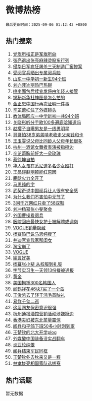 # 微博热榜

`最后更新时间：2025-09-06 01:12:43 +0800`

## 热门搜索

1. [党旗所指正是军旗所向](https://m.weibo.cn/search?containerid=100103type%3D1%26t%3D10%26q%3D%23%E5%85%9A%E6%97%97%E6%89%80%E6%8C%87%E6%AD%A3%E6%98%AF%E5%86%9B%E6%97%97%E6%89%80%E5%90%91%23&stream_entry_id=51&isnewpage=1&extparam=seat%3D1%26pos%3D0%26c_type%3D51%26filter_type%3Drealtimehot%26cate%3D10103%26q%3D%2523%25E5%2585%259A%25E6%2597%2597%25E6%2589%2580%25E6%258C%2587%25E6%25AD%25A3%25E6%2598%25AF%25E5%2586%259B%25E6%2597%2597%25E6%2589%2580%25E5%2590%2591%2523%26stream_entry_id%3D51%26dgr%3D0%26display_time%3D1757092362%26pre_seqid%3D175709236275502857654137)
1. [张亮退出张亮麻辣烫股东行列](https://m.weibo.cn/search?containerid=100103type%3D1%26t%3D10%26q%3D%23%E5%BC%A0%E4%BA%AE%E9%80%80%E5%87%BA%E5%BC%A0%E4%BA%AE%E9%BA%BB%E8%BE%A3%E7%83%AB%E8%82%A1%E4%B8%9C%E8%A1%8C%E5%88%97%23&stream_entry_id=31&isnewpage=1&extparam=seat%3D1%26pos%3D0%26band_rank%3D1%26filter_type%3Drealtimehot%26realpos%3D1%26lcate%3D5001%26stream_entry_id%3D31%26c_type%3D31%26cate%3D5001%26q%3D%2523%25E5%25BC%25A0%25E4%25BA%25AE%25E9%2580%2580%25E5%2587%25BA%25E5%25BC%25A0%25E4%25BA%25AE%25E9%25BA%25BB%25E8%25BE%25A3%25E7%2583%25AB%25E8%2582%25A1%25E4%25B8%259C%25E8%25A1%258C%25E5%2588%2597%2523%26flag%3D2%26dgr%3D0%26display_time%3D1757092362%26pre_seqid%3D175709236275502857654137)
1. [侵华日军疯狂屠杀三天制造厂窖惨案](https://m.weibo.cn/search?containerid=100103type%3D1%26t%3D10%26q%3D%23%E4%BE%B5%E5%8D%8E%E6%97%A5%E5%86%9B%E7%96%AF%E7%8B%82%E5%B1%A0%E6%9D%80%E4%B8%89%E5%A4%A9%E5%88%B6%E9%80%A0%E5%8E%82%E7%AA%96%E6%83%A8%E6%A1%88%23&stream_entry_id=31&isnewpage=1&extparam=seat%3D1%26pos%3D1%26band_rank%3D2%26filter_type%3Drealtimehot%26realpos%3D2%26lcate%3D5001%26stream_entry_id%3D31%26c_type%3D31%26cate%3D5001%26q%3D%2523%25E4%25BE%25B5%25E5%258D%258E%25E6%2597%25A5%25E5%2586%259B%25E7%2596%25AF%25E7%258B%2582%25E5%25B1%25A0%25E6%259D%2580%25E4%25B8%2589%25E5%25A4%25A9%25E5%2588%25B6%25E9%2580%25A0%25E5%258E%2582%25E7%25AA%2596%25E6%2583%25A8%25E6%25A1%2588%2523%26flag%3D1%26dgr%3D0%26display_time%3D1757092362%26pre_seqid%3D175709236275502857654137)
1. [受阅官兵晒出专属阅兵脸](https://m.weibo.cn/search?containerid=100103type%3D1%26t%3D10%26q%3D%23%E5%8F%97%E9%98%85%E5%AE%98%E5%85%B5%E6%99%92%E5%87%BA%E4%B8%93%E5%B1%9E%E9%98%85%E5%85%B5%E8%84%B8%23&stream_entry_id=31&isnewpage=1&extparam=seat%3D1%26pos%3D2%26band_rank%3D3%26filter_type%3Drealtimehot%26realpos%3D3%26lcate%3D5001%26stream_entry_id%3D31%26c_type%3D31%26cate%3D5001%26q%3D%2523%25E5%258F%2597%25E9%2598%2585%25E5%25AE%2598%25E5%2585%25B5%25E6%2599%2592%25E5%2587%25BA%25E4%25B8%2593%25E5%25B1%259E%25E9%2598%2585%25E5%2585%25B5%25E8%2584%25B8%2523%26flag%3D0%26dgr%3D0%26display_time%3D1757092362%26pre_seqid%3D175709236275502857654137)
1. [山东一中学初一新生94个班](https://m.weibo.cn/search?containerid=100103type%3D1%26t%3D10%26q%3D%23%E5%B1%B1%E4%B8%9C%E4%B8%80%E4%B8%AD%E5%AD%A6%E5%88%9D%E4%B8%80%E6%96%B0%E7%94%9F94%E4%B8%AA%E7%8F%AD%23&stream_entry_id=31&isnewpage=1&extparam=seat%3D1%26pos%3D3%26band_rank%3D4%26filter_type%3Drealtimehot%26realpos%3D4%26lcate%3D5001%26stream_entry_id%3D31%26c_type%3D31%26cate%3D5001%26q%3D%2523%25E5%25B1%25B1%25E4%25B8%259C%25E4%25B8%2580%25E4%25B8%25AD%25E5%25AD%25A6%25E5%2588%259D%25E4%25B8%2580%25E6%2596%25B0%25E7%2594%259F94%25E4%25B8%25AA%25E7%258F%25AD%2523%26flag%3D0%26dgr%3D0%26display_time%3D1757092362%26pre_seqid%3D175709236275502857654137)
1. [刘亦菲迪丽热巴热聊](https://m.weibo.cn/search?containerid=100103type%3D1%26t%3D10%26q%3D%23%E5%88%98%E4%BA%A6%E8%8F%B2%E8%BF%AA%E4%B8%BD%E7%83%AD%E5%B7%B4%E7%83%AD%E8%81%8A%23&stream_entry_id=31&isnewpage=1&extparam=seat%3D1%26pos%3D4%26band_rank%3D5%26filter_type%3Drealtimehot%26realpos%3D5%26lcate%3D5001%26stream_entry_id%3D31%26c_type%3D31%26cate%3D5001%26q%3D%2523%25E5%2588%2598%25E4%25BA%25A6%25E8%258F%25B2%25E8%25BF%25AA%25E4%25B8%25BD%25E7%2583%25AD%25E5%25B7%25B4%25E7%2583%25AD%25E8%2581%258A%2523%26flag%3D0%26dgr%3D0%26display_time%3D1757092362%26pre_seqid%3D175709236275502857654137)
1. [桃李面包后续宣发将由年轻人接管](https://m.weibo.cn/search?containerid=100103type%3D1%26t%3D10%26q%3D%23%E6%A1%83%E6%9D%8E%E9%9D%A2%E5%8C%85%E5%90%8E%E7%BB%AD%E5%AE%A3%E5%8F%91%E5%B0%86%E7%94%B1%E5%B9%B4%E8%BD%BB%E4%BA%BA%E6%8E%A5%E7%AE%A1%23&stream_entry_id=31&isnewpage=1&extparam=seat%3D1%26pos%3D5%26band_rank%3D6%26filter_type%3Drealtimehot%26realpos%3D6%26lcate%3D5001%26stream_entry_id%3D31%26c_type%3D31%26cate%3D5001%26q%3D%2523%25E6%25A1%2583%25E6%259D%258E%25E9%259D%25A2%25E5%258C%2585%25E5%2590%258E%25E7%25BB%25AD%25E5%25AE%25A3%25E5%258F%2591%25E5%25B0%2586%25E7%2594%25B1%25E5%25B9%25B4%25E8%25BD%25BB%25E4%25BA%25BA%25E6%258E%25A5%25E7%25AE%25A1%2523%26flag%3D0%26dgr%3D0%26display_time%3D1757092362%26pre_seqid%3D175709236275502857654137)
1. [揭秘新华社神图是怎么拍的](https://m.weibo.cn/search?containerid=100103type%3D1%26t%3D10%26q%3D%23%E6%8F%AD%E7%A7%98%E6%96%B0%E5%8D%8E%E7%A4%BE%E7%A5%9E%E5%9B%BE%E6%98%AF%E6%80%8E%E4%B9%88%E6%8B%8D%E7%9A%84%23&stream_entry_id=31&isnewpage=1&extparam=seat%3D1%26pos%3D6%26band_rank%3D7%26filter_type%3Drealtimehot%26realpos%3D7%26lcate%3D5001%26stream_entry_id%3D31%26c_type%3D31%26cate%3D5001%26q%3D%2523%25E6%258F%25AD%25E7%25A7%2598%25E6%2596%25B0%25E5%258D%258E%25E7%25A4%25BE%25E7%25A5%259E%25E5%259B%25BE%25E6%2598%25AF%25E6%2580%258E%25E4%25B9%2588%25E6%258B%258D%25E7%259A%2584%2523%26flag%3D1%26dgr%3D0%26display_time%3D1757092362%26pre_seqid%3D175709236275502857654137)
1. [金正恩中国行再次证明一件事](https://m.weibo.cn/search?containerid=100103type%3D1%26t%3D10%26q%3D%23%E9%87%91%E6%AD%A3%E6%81%A9%E4%B8%AD%E5%9B%BD%E8%A1%8C%E5%86%8D%E6%AC%A1%E8%AF%81%E6%98%8E%E4%B8%80%E4%BB%B6%E4%BA%8B%23&stream_entry_id=31&isnewpage=1&extparam=seat%3D1%26pos%3D7%26band_rank%3D8%26filter_type%3Drealtimehot%26realpos%3D8%26lcate%3D5001%26stream_entry_id%3D31%26c_type%3D31%26cate%3D5001%26q%3D%2523%25E9%2587%2591%25E6%25AD%25A3%25E6%2581%25A9%25E4%25B8%25AD%25E5%259B%25BD%25E8%25A1%258C%25E5%2586%258D%25E6%25AC%25A1%25E8%25AF%2581%25E6%2598%258E%25E4%25B8%2580%25E4%25BB%25B6%25E4%25BA%258B%2523%26flag%3D0%26dgr%3D0%26display_time%3D1757092362%26pre_seqid%3D175709236275502857654137)
1. [辛芷蕾扛住了外媒镜头](https://m.weibo.cn/search?containerid=100103type%3D1%26t%3D10%26q%3D%E8%BE%9B%E8%8A%B7%E8%95%BE%E6%89%9B%E4%BD%8F%E4%BA%86%E5%A4%96%E5%AA%92%E9%95%9C%E5%A4%B4&stream_entry_id=31&isnewpage=1&extparam=seat%3D1%26pos%3D8%26band_rank%3D9%26filter_type%3Drealtimehot%26realpos%3D9%26lcate%3D5001%26stream_entry_id%3D31%26c_type%3D31%26cate%3D5001%26q%3D%25E8%25BE%259B%25E8%258A%25B7%25E8%2595%25BE%25E6%2589%259B%25E4%25BD%258F%25E4%25BA%2586%25E5%25A4%2596%25E5%25AA%2592%25E9%2595%259C%25E5%25A4%25B4%26flag%3D0%26dgr%3D0%26display_time%3D1757092362%26pre_seqid%3D175709236275502857654137)
1. [教体局回应一中学新初一共94个班](https://m.weibo.cn/search?containerid=100103type%3D1%26t%3D10%26q%3D%23%E6%95%99%E4%BD%93%E5%B1%80%E5%9B%9E%E5%BA%94%E4%B8%80%E4%B8%AD%E5%AD%A6%E6%96%B0%E5%88%9D%E4%B8%80%E5%85%B194%E4%B8%AA%E7%8F%AD%23&stream_entry_id=31&isnewpage=1&extparam=seat%3D1%26pos%3D9%26band_rank%3D10%26filter_type%3Drealtimehot%26realpos%3D10%26lcate%3D5001%26stream_entry_id%3D31%26c_type%3D31%26cate%3D5001%26q%3D%2523%25E6%2595%2599%25E4%25BD%2593%25E5%25B1%2580%25E5%259B%259E%25E5%25BA%2594%25E4%25B8%2580%25E4%25B8%25AD%25E5%25AD%25A6%25E6%2596%25B0%25E5%2588%259D%25E4%25B8%2580%25E5%2585%25B194%25E4%25B8%25AA%25E7%258F%25AD%2523%26flag%3D1%26dgr%3D0%26display_time%3D1757092362%26pre_seqid%3D175709236275502857654137)
1. [关晓彤听分手歌100多遍鹿晗知道吗](https://m.weibo.cn/search?containerid=100103type%3D1%26t%3D10%26q%3D%E5%85%B3%E6%99%93%E5%BD%A4%E5%90%AC%E5%88%86%E6%89%8B%E6%AD%8C100%E5%A4%9A%E9%81%8D%E9%B9%BF%E6%99%97%E7%9F%A5%E9%81%93%E5%90%97&stream_entry_id=31&isnewpage=1&extparam=seat%3D1%26pos%3D10%26band_rank%3D11%26filter_type%3Drealtimehot%26realpos%3D11%26lcate%3D5001%26stream_entry_id%3D31%26c_type%3D31%26cate%3D5001%26q%3D%25E5%2585%25B3%25E6%2599%2593%25E5%25BD%25A4%25E5%2590%25AC%25E5%2588%2586%25E6%2589%258B%25E6%25AD%258C100%25E5%25A4%259A%25E9%2581%258D%25E9%25B9%25BF%25E6%2599%2597%25E7%259F%25A5%25E9%2581%2593%25E5%2590%2597%26flag%3D2%26dgr%3D0%26display_time%3D1757092362%26pre_seqid%3D175709236275502857654137)
1. [赵樱子自曝男友是一线男明星](https://m.weibo.cn/search?containerid=100103type%3D1%26t%3D10%26q%3D%23%E8%B5%B5%E6%A8%B1%E5%AD%90%E8%87%AA%E6%9B%9D%E7%94%B7%E5%8F%8B%E6%98%AF%E4%B8%80%E7%BA%BF%E7%94%B7%E6%98%8E%E6%98%9F%23&stream_entry_id=31&isnewpage=1&extparam=seat%3D1%26pos%3D11%26band_rank%3D12%26filter_type%3Drealtimehot%26realpos%3D12%26lcate%3D5001%26stream_entry_id%3D31%26c_type%3D31%26cate%3D5001%26q%3D%2523%25E8%25B5%25B5%25E6%25A8%25B1%25E5%25AD%2590%25E8%2587%25AA%25E6%259B%259D%25E7%2594%25B7%25E5%258F%258B%25E6%2598%25AF%25E4%25B8%2580%25E7%25BA%25BF%25E7%2594%25B7%25E6%2598%258E%25E6%2598%259F%2523%26flag%3D2%26dgr%3D0%26display_time%3D1757092362%26pre_seqid%3D175709236275502857654137)
1. [哥哥怕38岁弟弟啃老收走父亲钱和卡](https://m.weibo.cn/search?containerid=100103type%3D1%26t%3D10%26q%3D%23%E5%93%A5%E5%93%A5%E6%80%9538%E5%B2%81%E5%BC%9F%E5%BC%9F%E5%95%83%E8%80%81%E6%94%B6%E8%B5%B0%E7%88%B6%E4%BA%B2%E9%92%B1%E5%92%8C%E5%8D%A1%23&stream_entry_id=31&isnewpage=1&extparam=seat%3D1%26pos%3D12%26band_rank%3D13%26filter_type%3Drealtimehot%26realpos%3D13%26lcate%3D5001%26stream_entry_id%3D31%26c_type%3D31%26cate%3D5001%26q%3D%2523%25E5%2593%25A5%25E5%2593%25A5%25E6%2580%259538%25E5%25B2%2581%25E5%25BC%259F%25E5%25BC%259F%25E5%2595%2583%25E8%2580%2581%25E6%2594%25B6%25E8%25B5%25B0%25E7%2588%25B6%25E4%25BA%25B2%25E9%2592%25B1%25E5%2592%258C%25E5%258D%25A1%2523%26flag%3D0%26dgr%3D0%26display_time%3D1757092362%26pre_seqid%3D175709236275502857654137)
1. [王玉雯说父母比同龄人父母年长很多](https://m.weibo.cn/search?containerid=100103type%3D1%26t%3D10%26q%3D%23%E7%8E%8B%E7%8E%89%E9%9B%AF%E8%AF%B4%E7%88%B6%E6%AF%8D%E6%AF%94%E5%90%8C%E9%BE%84%E4%BA%BA%E7%88%B6%E6%AF%8D%E5%B9%B4%E9%95%BF%E5%BE%88%E5%A4%9A%23&stream_entry_id=31&isnewpage=1&extparam=seat%3D1%26pos%3D13%26band_rank%3D14%26filter_type%3Drealtimehot%26realpos%3D14%26lcate%3D5001%26stream_entry_id%3D31%26c_type%3D31%26cate%3D5001%26q%3D%2523%25E7%258E%258B%25E7%258E%2589%25E9%259B%25AF%25E8%25AF%25B4%25E7%2588%25B6%25E6%25AF%258D%25E6%25AF%2594%25E5%2590%258C%25E9%25BE%2584%25E4%25BA%25BA%25E7%2588%25B6%25E6%25AF%258D%25E5%25B9%25B4%25E9%2595%25BF%25E5%25BE%2588%25E5%25A4%259A%2523%26flag%3D1%26dgr%3D0%26display_time%3D1757092362%26pre_seqid%3D175709236275502857654137)
1. [杭州一酒馆女舞者表演被指擦边](https://m.weibo.cn/search?containerid=100103type%3D1%26t%3D10%26q%3D%23%E6%9D%AD%E5%B7%9E%E4%B8%80%E9%85%92%E9%A6%86%E5%A5%B3%E8%88%9E%E8%80%85%E8%A1%A8%E6%BC%94%E8%A2%AB%E6%8C%87%E6%93%A6%E8%BE%B9%23&stream_entry_id=31&isnewpage=1&extparam=seat%3D1%26pos%3D14%26band_rank%3D15%26filter_type%3Drealtimehot%26realpos%3D15%26lcate%3D5001%26stream_entry_id%3D31%26c_type%3D31%26cate%3D5001%26q%3D%2523%25E6%259D%25AD%25E5%25B7%259E%25E4%25B8%2580%25E9%2585%2592%25E9%25A6%2586%25E5%25A5%25B3%25E8%2588%259E%25E8%2580%2585%25E8%25A1%25A8%25E6%25BC%2594%25E8%25A2%25AB%25E6%258C%2587%25E6%2593%25A6%25E8%25BE%25B9%2523%26flag%3D0%26dgr%3D0%26display_time%3D1757092362%26pre_seqid%3D175709236275502857654137)
1. [辛芷蕾胸前好大一朵玫瑰](https://m.weibo.cn/search?containerid=100103type%3D1%26t%3D10%26q%3D%23%E8%BE%9B%E8%8A%B7%E8%95%BE%E8%83%B8%E5%89%8D%E5%A5%BD%E5%A4%A7%E4%B8%80%E6%9C%B5%E7%8E%AB%E7%91%B0%23&stream_entry_id=31&isnewpage=1&extparam=seat%3D1%26pos%3D15%26band_rank%3D16%26filter_type%3Drealtimehot%26realpos%3D16%26lcate%3D5001%26stream_entry_id%3D31%26c_type%3D31%26cate%3D5001%26q%3D%2523%25E8%25BE%259B%25E8%258A%25B7%25E8%2595%25BE%25E8%2583%25B8%25E5%2589%258D%25E5%25A5%25BD%25E5%25A4%25A7%25E4%25B8%2580%25E6%259C%25B5%25E7%258E%25AB%25E7%2591%25B0%2523%26flag%3D2%26dgr%3D0%26display_time%3D1757092362%26pre_seqid%3D175709236275502857654137)
1. [蔡徐坤自拍](https://m.weibo.cn/search?containerid=100103type%3D1%26t%3D10%26q%3D%E8%94%A1%E5%BE%90%E5%9D%A4%E8%87%AA%E6%8B%8D&stream_entry_id=31&isnewpage=1&extparam=seat%3D1%26pos%3D16%26band_rank%3D17%26filter_type%3Drealtimehot%26realpos%3D17%26lcate%3D5001%26stream_entry_id%3D31%26c_type%3D31%26cate%3D5001%26q%3D%25E8%2594%25A1%25E5%25BE%2590%25E5%259D%25A4%25E8%2587%25AA%25E6%258B%258D%26flag%3D1%26dgr%3D0%26display_time%3D1757092362%26pre_seqid%3D175709236275502857654137)
1. [华人女孩在悉尼遭多名少女殴打](https://m.weibo.cn/search?containerid=100103type%3D1%26t%3D10%26q%3D%23%E5%8D%8E%E4%BA%BA%E5%A5%B3%E5%AD%A9%E5%9C%A8%E6%82%89%E5%B0%BC%E9%81%AD%E5%A4%9A%E5%90%8D%E5%B0%91%E5%A5%B3%E6%AE%B4%E6%89%93%23&stream_entry_id=31&isnewpage=1&extparam=seat%3D1%26pos%3D17%26band_rank%3D18%26filter_type%3Drealtimehot%26realpos%3D18%26lcate%3D5001%26stream_entry_id%3D31%26c_type%3D31%26cate%3D5001%26q%3D%2523%25E5%258D%258E%25E4%25BA%25BA%25E5%25A5%25B3%25E5%25AD%25A9%25E5%259C%25A8%25E6%2582%2589%25E5%25B0%25BC%25E9%2581%25AD%25E5%25A4%259A%25E5%2590%258D%25E5%25B0%2591%25E5%25A5%25B3%25E6%25AE%25B4%25E6%2589%2593%2523%26flag%3D0%26dgr%3D0%26display_time%3D1757092362%26pre_seqid%3D175709236275502857654137)
1. [王晶谈赵丽颖能红原因](https://m.weibo.cn/search?containerid=100103type%3D1%26t%3D10%26q%3D%23%E7%8E%8B%E6%99%B6%E8%B0%88%E8%B5%B5%E4%B8%BD%E9%A2%96%E8%83%BD%E7%BA%A2%E5%8E%9F%E5%9B%A0%23&stream_entry_id=31&isnewpage=1&extparam=seat%3D1%26pos%3D18%26band_rank%3D19%26filter_type%3Drealtimehot%26realpos%3D19%26lcate%3D5001%26stream_entry_id%3D31%26c_type%3D31%26cate%3D5001%26q%3D%2523%25E7%258E%258B%25E6%2599%25B6%25E8%25B0%2588%25E8%25B5%25B5%25E4%25B8%25BD%25E9%25A2%2596%25E8%2583%25BD%25E7%25BA%25A2%25E5%258E%259F%25E5%259B%25A0%2523%26flag%3D0%26dgr%3D0%26display_time%3D1757092362%26pre_seqid%3D175709236275502857654137)
1. [鹿晗火力全开了](https://m.weibo.cn/search?containerid=100103type%3D1%26t%3D10%26q%3D%E9%B9%BF%E6%99%97%E7%81%AB%E5%8A%9B%E5%85%A8%E5%BC%80%E4%BA%86&stream_entry_id=31&isnewpage=1&extparam=seat%3D1%26pos%3D19%26band_rank%3D20%26filter_type%3Drealtimehot%26realpos%3D20%26lcate%3D5001%26stream_entry_id%3D31%26c_type%3D31%26cate%3D5001%26q%3D%25E9%25B9%25BF%25E6%2599%2597%25E7%2581%25AB%25E5%258A%259B%25E5%2585%25A8%25E5%25BC%2580%25E4%25BA%2586%26flag%3D0%26dgr%3D0%26display_time%3D1757092362%26pre_seqid%3D175709236275502857654137)
1. [马思纯的字](https://m.weibo.cn/search?containerid=100103type%3D1%26t%3D10%26q%3D%23%E9%A9%AC%E6%80%9D%E7%BA%AF%E7%9A%84%E5%AD%97%23&stream_entry_id=31&isnewpage=1&extparam=seat%3D1%26pos%3D20%26band_rank%3D21%26filter_type%3Drealtimehot%26realpos%3D21%26lcate%3D5001%26stream_entry_id%3D31%26c_type%3D31%26cate%3D5001%26q%3D%2523%25E9%25A9%25AC%25E6%2580%259D%25E7%25BA%25AF%25E7%259A%2584%25E5%25AD%2597%2523%26flag%3D2%26dgr%3D0%26display_time%3D1757092362%26pre_seqid%3D175709236275502857654137)
1. [武契奇说中国阅兵让人很有安全感](https://m.weibo.cn/search?containerid=100103type%3D1%26t%3D10%26q%3D%23%E6%AD%A6%E5%A5%91%E5%A5%87%E8%AF%B4%E4%B8%AD%E5%9B%BD%E9%98%85%E5%85%B5%E8%AE%A9%E4%BA%BA%E5%BE%88%E6%9C%89%E5%AE%89%E5%85%A8%E6%84%9F%23&stream_entry_id=31&isnewpage=1&extparam=seat%3D1%26pos%3D21%26band_rank%3D22%26filter_type%3Drealtimehot%26realpos%3D22%26lcate%3D5001%26stream_entry_id%3D31%26c_type%3D31%26cate%3D5001%26q%3D%2523%25E6%25AD%25A6%25E5%25A5%2591%25E5%25A5%2587%25E8%25AF%25B4%25E4%25B8%25AD%25E5%259B%25BD%25E9%2598%2585%25E5%2585%25B5%25E8%25AE%25A9%25E4%25BA%25BA%25E5%25BE%2588%25E6%259C%2589%25E5%25AE%2589%25E5%2585%25A8%25E6%2584%259F%2523%26flag%3D1%26dgr%3D0%26display_time%3D1757092362%26pre_seqid%3D175709236275502857654137)
1. [为什么我们不害怕中元节了](https://m.weibo.cn/search?containerid=100103type%3D1%26t%3D10%26q%3D%E4%B8%BA%E4%BB%80%E4%B9%88%E6%88%91%E4%BB%AC%E4%B8%8D%E5%AE%B3%E6%80%95%E4%B8%AD%E5%85%83%E8%8A%82%E4%BA%86&stream_entry_id=31&isnewpage=1&extparam=seat%3D1%26pos%3D22%26band_rank%3D23%26filter_type%3Drealtimehot%26realpos%3D23%26lcate%3D5001%26stream_entry_id%3D31%26c_type%3D31%26cate%3D5001%26q%3D%25E4%25B8%25BA%25E4%25BB%2580%25E4%25B9%2588%25E6%2588%2591%25E4%25BB%25AC%25E4%25B8%258D%25E5%25AE%25B3%25E6%2580%2595%25E4%25B8%25AD%25E5%2585%2583%25E8%258A%2582%25E4%25BA%2586%26flag%3D0%26dgr%3D0%26display_time%3D1757092362%26pre_seqid%3D175709236275502857654137)
1. [3问千万网红只卖了58双鞋](https://m.weibo.cn/search?containerid=100103type%3D1%26t%3D10%26q%3D%233%E9%97%AE%E5%8D%83%E4%B8%87%E7%BD%91%E7%BA%A2%E5%8F%AA%E5%8D%96%E4%BA%8658%E5%8F%8C%E9%9E%8B%23&stream_entry_id=31&isnewpage=1&extparam=seat%3D1%26pos%3D23%26band_rank%3D24%26filter_type%3Drealtimehot%26realpos%3D24%26lcate%3D5001%26stream_entry_id%3D31%26c_type%3D31%26cate%3D5001%26q%3D%25233%25E9%2597%25AE%25E5%258D%2583%25E4%25B8%2587%25E7%25BD%2591%25E7%25BA%25A2%25E5%258F%25AA%25E5%258D%2596%25E4%25BA%258658%25E5%258F%258C%25E9%259E%258B%2523%26flag%3D0%26dgr%3D0%26display_time%3D1757092362%26pre_seqid%3D175709236275502857654137)
1. [刘冲杨幂张小斐聚会](https://m.weibo.cn/search?containerid=100103type%3D1%26t%3D10%26q%3D%23%E5%88%98%E5%86%B2%E6%9D%A8%E5%B9%82%E5%BC%A0%E5%B0%8F%E6%96%90%E8%81%9A%E4%BC%9A%23&stream_entry_id=31&isnewpage=1&extparam=seat%3D1%26pos%3D24%26band_rank%3D25%26filter_type%3Drealtimehot%26realpos%3D25%26lcate%3D5001%26stream_entry_id%3D31%26c_type%3D31%26cate%3D5001%26q%3D%2523%25E5%2588%2598%25E5%2586%25B2%25E6%259D%25A8%25E5%25B9%2582%25E5%25BC%25A0%25E5%25B0%258F%25E6%2596%2590%25E8%2581%259A%25E4%25BC%259A%2523%26flag%3D0%26dgr%3D0%26display_time%3D1757092362%26pre_seqid%3D175709236275502857654137)
1. [外国曹操看阅兵](https://m.weibo.cn/search?containerid=100103type%3D1%26t%3D10%26q%3D%E5%A4%96%E5%9B%BD%E6%9B%B9%E6%93%8D%E7%9C%8B%E9%98%85%E5%85%B5&stream_entry_id=31&isnewpage=1&extparam=seat%3D1%26pos%3D25%26band_rank%3D26%26filter_type%3Drealtimehot%26realpos%3D26%26lcate%3D5001%26stream_entry_id%3D31%26c_type%3D31%26cate%3D5001%26q%3D%25E5%25A4%2596%25E5%259B%25BD%25E6%259B%25B9%25E6%2593%258D%25E7%259C%258B%25E9%2598%2585%25E5%2585%25B5%26flag%3D0%26dgr%3D0%26display_time%3D1757092362%26pre_seqid%3D175709236275502857654137)
1. [医院回应最快女护士被解聘或调岗](https://m.weibo.cn/search?containerid=100103type%3D1%26t%3D10%26q%3D%23%E5%8C%BB%E9%99%A2%E5%9B%9E%E5%BA%94%E6%9C%80%E5%BF%AB%E5%A5%B3%E6%8A%A4%E5%A3%AB%E8%A2%AB%E8%A7%A3%E8%81%98%E6%88%96%E8%B0%83%E5%B2%97%23&stream_entry_id=31&isnewpage=1&extparam=seat%3D1%26pos%3D26%26band_rank%3D27%26filter_type%3Drealtimehot%26realpos%3D27%26lcate%3D5001%26stream_entry_id%3D31%26c_type%3D31%26cate%3D5001%26q%3D%2523%25E5%258C%25BB%25E9%2599%25A2%25E5%259B%259E%25E5%25BA%2594%25E6%259C%2580%25E5%25BF%25AB%25E5%25A5%25B3%25E6%258A%25A4%25E5%25A3%25AB%25E8%25A2%25AB%25E8%25A7%25A3%25E8%2581%2598%25E6%2588%2596%25E8%25B0%2583%25E5%25B2%2597%2523%26flag%3D0%26dgr%3D0%26display_time%3D1757092362%26pre_seqid%3D175709236275502857654137)
1. [VOGUE销量隐藏](https://m.weibo.cn/search?containerid=100103type%3D1%26t%3D10%26q%3D%23VOGUE%E9%94%80%E9%87%8F%E9%9A%90%E8%97%8F%23&stream_entry_id=31&isnewpage=1&extparam=seat%3D1%26pos%3D27%26band_rank%3D28%26filter_type%3Drealtimehot%26realpos%3D28%26lcate%3D5001%26stream_entry_id%3D31%26c_type%3D31%26cate%3D5001%26q%3D%2523VOGUE%25E9%2594%2580%25E9%2587%258F%25E9%259A%2590%25E8%2597%258F%2523%26flag%3D0%26dgr%3D0%26display_time%3D1757092362%26pre_seqid%3D175709236275502857654137)
1. [杨幂热巴说马思纯瘦了](https://m.weibo.cn/search?containerid=100103type%3D1%26t%3D10%26q%3D%23%E6%9D%A8%E5%B9%82%E7%83%AD%E5%B7%B4%E8%AF%B4%E9%A9%AC%E6%80%9D%E7%BA%AF%E7%98%A6%E4%BA%86%23&stream_entry_id=31&isnewpage=1&extparam=seat%3D1%26pos%3D28%26band_rank%3D29%26filter_type%3Drealtimehot%26realpos%3D29%26lcate%3D5001%26stream_entry_id%3D31%26c_type%3D31%26cate%3D5001%26q%3D%2523%25E6%259D%25A8%25E5%25B9%2582%25E7%2583%25AD%25E5%25B7%25B4%25E8%25AF%25B4%25E9%25A9%25AC%25E6%2580%259D%25E7%25BA%25AF%25E7%2598%25A6%25E4%25BA%2586%2523%26flag%3D0%26dgr%3D0%26display_time%3D1757092362%26pre_seqid%3D175709236275502857654137)
1. [井迪官宣我家那闺女](https://m.weibo.cn/search?containerid=100103type%3D1%26t%3D10%26q%3D%23%E4%BA%95%E8%BF%AA%E5%AE%98%E5%AE%A3%E6%88%91%E5%AE%B6%E9%82%A3%E9%97%BA%E5%A5%B3%23&stream_entry_id=31&isnewpage=1&extparam=seat%3D1%26pos%3D29%26band_rank%3D30%26filter_type%3Drealtimehot%26realpos%3D30%26lcate%3D5001%26stream_entry_id%3D31%26c_type%3D31%26cate%3D5001%26q%3D%2523%25E4%25BA%2595%25E8%25BF%25AA%25E5%25AE%2598%25E5%25AE%25A3%25E6%2588%2591%25E5%25AE%25B6%25E9%2582%25A3%25E9%2597%25BA%25E5%25A5%25B3%2523%26flag%3D0%26dgr%3D0%26display_time%3D1757092362%26pre_seqid%3D175709236275502857654137)
1. [淘宝崩了](https://m.weibo.cn/search?containerid=100103type%3D1%26t%3D10%26q%3D%E6%B7%98%E5%AE%9D%E5%B4%A9%E4%BA%86&stream_entry_id=31&isnewpage=1&extparam=seat%3D1%26pos%3D30%26band_rank%3D31%26filter_type%3Drealtimehot%26realpos%3D31%26lcate%3D5001%26stream_entry_id%3D31%26c_type%3D31%26cate%3D5001%26q%3D%25E6%25B7%2598%25E5%25AE%259D%25E5%25B4%25A9%25E4%25BA%2586%26flag%3D0%26dgr%3D0%26display_time%3D1757092362%26pre_seqid%3D175709236275502857654137)
1. [VOGUE](https://m.weibo.cn/search?containerid=100103type%3D1%26t%3D10%26q%3DVOGUE&stream_entry_id=31&isnewpage=1&extparam=seat%3D1%26pos%3D31%26band_rank%3D32%26filter_type%3Drealtimehot%26realpos%3D32%26lcate%3D5001%26stream_entry_id%3D31%26c_type%3D31%26cate%3D5001%26q%3DVOGUE%26flag%3D0%26dgr%3D0%26display_time%3D1757092362%26pre_seqid%3D175709236275502857654137)
1. [喻言好美](https://m.weibo.cn/search?containerid=100103type%3D1%26t%3D10%26q%3D%E5%96%BB%E8%A8%80%E5%A5%BD%E7%BE%8E&stream_entry_id=31&isnewpage=1&extparam=seat%3D1%26pos%3D32%26band_rank%3D33%26filter_type%3Drealtimehot%26realpos%3D33%26lcate%3D5001%26stream_entry_id%3D31%26c_type%3D31%26cate%3D5001%26q%3D%25E5%2596%25BB%25E8%25A8%2580%25E5%25A5%25BD%25E7%25BE%258E%26flag%3D0%26dgr%3D0%26display_time%3D1757092362%26pre_seqid%3D175709236275502857654137)
1. [杨幂张小斐 从校服到礼服](https://m.weibo.cn/search?containerid=100103type%3D1%26t%3D10%26q%3D%E6%9D%A8%E5%B9%82%E5%BC%A0%E5%B0%8F%E6%96%90+%E4%BB%8E%E6%A0%A1%E6%9C%8D%E5%88%B0%E7%A4%BC%E6%9C%8D&stream_entry_id=31&isnewpage=1&extparam=seat%3D1%26pos%3D33%26band_rank%3D34%26filter_type%3Drealtimehot%26realpos%3D34%26lcate%3D5001%26stream_entry_id%3D31%26c_type%3D31%26cate%3D5001%26q%3D%25E6%259D%25A8%25E5%25B9%2582%25E5%25BC%25A0%25E5%25B0%258F%25E6%2596%2590%2520%25E4%25BB%258E%25E6%25A0%25A1%25E6%259C%258D%25E5%2588%25B0%25E7%25A4%25BC%25E6%259C%258D%26flag%3D0%26dgr%3D0%26display_time%3D1757092362%26pre_seqid%3D175709236275502857654137)
1. [字节实习生一天领13份餐被通报](https://m.weibo.cn/search?containerid=100103type%3D1%26t%3D10%26q%3D%23%E5%AD%97%E8%8A%82%E5%AE%9E%E4%B9%A0%E7%94%9F%E4%B8%80%E5%A4%A9%E9%A2%8613%E4%BB%BD%E9%A4%90%E8%A2%AB%E9%80%9A%E6%8A%A5%23&stream_entry_id=31&isnewpage=1&extparam=seat%3D1%26pos%3D34%26band_rank%3D35%26filter_type%3Drealtimehot%26realpos%3D35%26lcate%3D5001%26stream_entry_id%3D31%26c_type%3D31%26cate%3D5001%26q%3D%2523%25E5%25AD%2597%25E8%258A%2582%25E5%25AE%259E%25E4%25B9%25A0%25E7%2594%259F%25E4%25B8%2580%25E5%25A4%25A9%25E9%25A2%258613%25E4%25BB%25BD%25E9%25A4%2590%25E8%25A2%25AB%25E9%2580%259A%25E6%258A%25A5%2523%26flag%3D0%26dgr%3D0%26display_time%3D1757092362%26pre_seqid%3D175709236275502857654137)
1. [黄金](https://m.weibo.cn/search?containerid=100103type%3D1%26t%3D10%26q%3D%E9%BB%84%E9%87%91&stream_entry_id=31&isnewpage=1&extparam=seat%3D1%26pos%3D35%26band_rank%3D36%26filter_type%3Drealtimehot%26realpos%3D36%26lcate%3D5001%26stream_entry_id%3D31%26c_type%3D31%26cate%3D5001%26q%3D%25E9%25BB%2584%25E9%2587%2591%26flag%3D0%26dgr%3D0%26display_time%3D1757092362%26pre_seqid%3D175709236275502857654137)
1. [美国拘捕300名韩国人](https://m.weibo.cn/search?containerid=100103type%3D1%26t%3D10%26q%3D%23%E7%BE%8E%E5%9B%BD%E6%8B%98%E6%8D%95300%E5%90%8D%E9%9F%A9%E5%9B%BD%E4%BA%BA%23&stream_entry_id=31&isnewpage=1&extparam=seat%3D1%26pos%3D36%26band_rank%3D37%26filter_type%3Drealtimehot%26realpos%3D37%26lcate%3D5001%26stream_entry_id%3D31%26c_type%3D31%26cate%3D5001%26q%3D%2523%25E7%25BE%258E%25E5%259B%25BD%25E6%258B%2598%25E6%258D%2595300%25E5%2590%258D%25E9%259F%25A9%25E5%259B%25BD%25E4%25BA%25BA%2523%26flag%3D0%26dgr%3D0%26display_time%3D1757092362%26pre_seqid%3D175709236275502857654137)
1. [阎鹤祥花46块7买了一个岛](https://m.weibo.cn/search?containerid=100103type%3D1%26t%3D10%26q%3D%23%E9%98%8E%E9%B9%A4%E7%A5%A5%E8%8A%B146%E5%9D%977%E4%B9%B0%E4%BA%86%E4%B8%80%E4%B8%AA%E5%B2%9B%23&stream_entry_id=31&isnewpage=1&extparam=seat%3D1%26pos%3D37%26band_rank%3D38%26filter_type%3Drealtimehot%26realpos%3D38%26lcate%3D5001%26stream_entry_id%3D31%26c_type%3D31%26cate%3D5001%26q%3D%2523%25E9%2598%258E%25E9%25B9%25A4%25E7%25A5%25A5%25E8%258A%25B146%25E5%259D%25977%25E4%25B9%25B0%25E4%25BA%2586%25E4%25B8%2580%25E4%25B8%25AA%25E5%25B2%259B%2523%26flag%3D0%26dgr%3D0%26display_time%3D1757092362%26pre_seqid%3D175709236275502857654137)
1. [王俊凯去了轻于鸿毛首映礼](https://m.weibo.cn/search?containerid=100103type%3D1%26t%3D10%26q%3D%23%E7%8E%8B%E4%BF%8A%E5%87%AF%E5%8E%BB%E4%BA%86%E8%BD%BB%E4%BA%8E%E9%B8%BF%E6%AF%9B%E9%A6%96%E6%98%A0%E7%A4%BC%23&stream_entry_id=31&isnewpage=1&extparam=seat%3D1%26pos%3D38%26band_rank%3D39%26filter_type%3Drealtimehot%26realpos%3D39%26lcate%3D5001%26stream_entry_id%3D31%26c_type%3D31%26cate%3D5001%26q%3D%2523%25E7%258E%258B%25E4%25BF%258A%25E5%2587%25AF%25E5%258E%25BB%25E4%25BA%2586%25E8%25BD%25BB%25E4%25BA%258E%25E9%25B8%25BF%25E6%25AF%259B%25E9%25A6%2596%25E6%2598%25A0%25E7%25A4%25BC%2523%26flag%3D0%26dgr%3D0%26display_time%3D1757092362%26pre_seqid%3D175709236275502857654137)
1. [易烊千玺二巡](https://m.weibo.cn/search?containerid=100103type%3D1%26t%3D10%26q%3D%E6%98%93%E7%83%8A%E5%8D%83%E7%8E%BA%E4%BA%8C%E5%B7%A1&stream_entry_id=31&isnewpage=1&extparam=seat%3D1%26pos%3D39%26band_rank%3D40%26filter_type%3Drealtimehot%26realpos%3D40%26lcate%3D5001%26stream_entry_id%3D31%26c_type%3D31%26cate%3D5001%26q%3D%25E6%2598%2593%25E7%2583%258A%25E5%258D%2583%25E7%258E%25BA%25E4%25BA%258C%25E5%25B7%25A1%26flag%3D0%26dgr%3D0%26display_time%3D1757092362%26pre_seqid%3D175709236275502857654137)
1. [这届网友保密意识很强](https://m.weibo.cn/search?containerid=100103type%3D1%26t%3D10%26q%3D%E8%BF%99%E5%B1%8A%E7%BD%91%E5%8F%8B%E4%BF%9D%E5%AF%86%E6%84%8F%E8%AF%86%E5%BE%88%E5%BC%BA&stream_entry_id=31&isnewpage=1&extparam=seat%3D1%26pos%3D40%26band_rank%3D41%26filter_type%3Drealtimehot%26realpos%3D41%26lcate%3D5001%26stream_entry_id%3D31%26c_type%3D31%26cate%3D5001%26q%3D%25E8%25BF%2599%25E5%25B1%258A%25E7%25BD%2591%25E5%258F%258B%25E4%25BF%259D%25E5%25AF%2586%25E6%2584%258F%25E8%25AF%2586%25E5%25BE%2588%25E5%25BC%25BA%26flag%3D1%26dgr%3D0%26display_time%3D1757092362%26pre_seqid%3D175709236275502857654137)
1. [杭州通报酒馆营销活动涉嫌擦边](https://m.weibo.cn/search?containerid=100103type%3D1%26t%3D10%26q%3D%23%E6%9D%AD%E5%B7%9E%E9%80%9A%E6%8A%A5%E9%85%92%E9%A6%86%E8%90%A5%E9%94%80%E6%B4%BB%E5%8A%A8%E6%B6%89%E5%AB%8C%E6%93%A6%E8%BE%B9%23&stream_entry_id=31&isnewpage=1&extparam=seat%3D1%26pos%3D41%26band_rank%3D42%26filter_type%3Drealtimehot%26realpos%3D42%26lcate%3D5001%26stream_entry_id%3D31%26c_type%3D31%26cate%3D5001%26q%3D%2523%25E6%259D%25AD%25E5%25B7%259E%25E9%2580%259A%25E6%258A%25A5%25E9%2585%2592%25E9%25A6%2586%25E8%2590%25A5%25E9%2594%2580%25E6%25B4%25BB%25E5%258A%25A8%25E6%25B6%2589%25E5%25AB%258C%25E6%2593%25A6%25E8%25BE%25B9%2523%26flag%3D1%26dgr%3D0%26display_time%3D1757092362%26pre_seqid%3D175709236275502857654137)
1. [香港夫妇被东北菜量震惊](https://m.weibo.cn/search?containerid=100103type%3D1%26t%3D10%26q%3D%23%E9%A6%99%E6%B8%AF%E5%A4%AB%E5%A6%87%E8%A2%AB%E4%B8%9C%E5%8C%97%E8%8F%9C%E9%87%8F%E9%9C%87%E6%83%8A%23&stream_entry_id=31&isnewpage=1&extparam=seat%3D1%26pos%3D42%26band_rank%3D43%26filter_type%3Drealtimehot%26realpos%3D43%26lcate%3D5001%26stream_entry_id%3D31%26c_type%3D31%26cate%3D5001%26q%3D%2523%25E9%25A6%2599%25E6%25B8%25AF%25E5%25A4%25AB%25E5%25A6%2587%25E8%25A2%25AB%25E4%25B8%259C%25E5%258C%2597%25E8%258F%259C%25E9%2587%258F%25E9%259C%2587%25E6%2583%258A%2523%26flag%3D1%26dgr%3D0%26display_time%3D1757092362%26pre_seqid%3D175709236275502857654137)
1. [阅兵和平鸽下班50多小时刚到家](https://m.weibo.cn/search?containerid=100103type%3D1%26t%3D10%26q%3D%23%E9%98%85%E5%85%B5%E5%92%8C%E5%B9%B3%E9%B8%BD%E4%B8%8B%E7%8F%AD50%E5%A4%9A%E5%B0%8F%E6%97%B6%E5%88%9A%E5%88%B0%E5%AE%B6%23&stream_entry_id=31&isnewpage=1&extparam=seat%3D1%26pos%3D43%26band_rank%3D44%26filter_type%3Drealtimehot%26realpos%3D44%26lcate%3D5001%26stream_entry_id%3D31%26c_type%3D31%26cate%3D5001%26q%3D%2523%25E9%2598%2585%25E5%2585%25B5%25E5%2592%258C%25E5%25B9%25B3%25E9%25B8%25BD%25E4%25B8%258B%25E7%258F%25AD50%25E5%25A4%259A%25E5%25B0%258F%25E6%2597%25B6%25E5%2588%259A%25E5%2588%25B0%25E5%25AE%25B6%2523%26flag%3D0%26dgr%3D0%26display_time%3D1757092362%26pre_seqid%3D175709236275502857654137)
1. [王楚钦的北大开学plog](https://m.weibo.cn/search?containerid=100103type%3D1%26t%3D10%26q%3D%E7%8E%8B%E6%A5%9A%E9%92%A6%E7%9A%84%E5%8C%97%E5%A4%A7%E5%BC%80%E5%AD%A6plog&stream_entry_id=31&isnewpage=1&extparam=seat%3D1%26pos%3D44%26band_rank%3D45%26filter_type%3Drealtimehot%26realpos%3D45%26lcate%3D5001%26stream_entry_id%3D31%26c_type%3D31%26cate%3D5001%26q%3D%25E7%258E%258B%25E6%25A5%259A%25E9%2592%25A6%25E7%259A%2584%25E5%258C%2597%25E5%25A4%25A7%25E5%25BC%2580%25E5%25AD%25A6plog%26flag%3D0%26dgr%3D0%26display_time%3D1757092362%26pre_seqid%3D175709236275502857654137)
1. [外媒酸中国装备没实战翻车](https://m.weibo.cn/search?containerid=100103type%3D1%26t%3D10%26q%3D%23%E5%A4%96%E5%AA%92%E9%85%B8%E4%B8%AD%E5%9B%BD%E8%A3%85%E5%A4%87%E6%B2%A1%E5%AE%9E%E6%88%98%E7%BF%BB%E8%BD%A6%23&stream_entry_id=31&isnewpage=1&extparam=seat%3D1%26pos%3D45%26band_rank%3D46%26filter_type%3Drealtimehot%26realpos%3D46%26lcate%3D5001%26stream_entry_id%3D31%26c_type%3D31%26cate%3D5001%26q%3D%2523%25E5%25A4%2596%25E5%25AA%2592%25E9%2585%25B8%25E4%25B8%25AD%25E5%259B%25BD%25E8%25A3%2585%25E5%25A4%2587%25E6%25B2%25A1%25E5%25AE%259E%25E6%2588%2598%25E7%25BF%25BB%25E8%25BD%25A6%2523%26flag%3D0%26dgr%3D0%26display_time%3D1757092362%26pre_seqid%3D175709236275502857654137)
1. [炎亚纶纯恨](https://m.weibo.cn/search?containerid=100103type%3D1%26t%3D10%26q%3D%E7%82%8E%E4%BA%9A%E7%BA%B6%E7%BA%AF%E6%81%A8&stream_entry_id=31&isnewpage=1&extparam=seat%3D1%26pos%3D46%26band_rank%3D47%26filter_type%3Drealtimehot%26realpos%3D47%26lcate%3D5001%26stream_entry_id%3D31%26c_type%3D31%26cate%3D5001%26q%3D%25E7%2582%258E%25E4%25BA%259A%25E7%25BA%25B6%25E7%25BA%25AF%25E6%2581%25A8%26flag%3D0%26dgr%3D0%26display_time%3D1757092362%26pre_seqid%3D175709236275502857654137)
1. [阅兵结束军民同框](https://m.weibo.cn/search?containerid=100103type%3D1%26t%3D10%26q%3D%E9%98%85%E5%85%B5%E7%BB%93%E6%9D%9F%E5%86%9B%E6%B0%91%E5%90%8C%E6%A1%86&stream_entry_id=31&isnewpage=1&extparam=seat%3D1%26pos%3D47%26band_rank%3D48%26filter_type%3Drealtimehot%26realpos%3D48%26lcate%3D5001%26stream_entry_id%3D31%26c_type%3D31%26cate%3D5001%26q%3D%25E9%2598%2585%25E5%2585%25B5%25E7%25BB%2593%25E6%259D%259F%25E5%2586%259B%25E6%25B0%2591%25E5%2590%258C%25E6%25A1%2586%26flag%3D0%26dgr%3D0%26display_time%3D1757092362%26pre_seqid%3D175709236275502857654137)
1. [王楚钦冬去秋来又是一程](https://m.weibo.cn/search?containerid=100103type%3D1%26t%3D10%26q%3D%23%E7%8E%8B%E6%A5%9A%E9%92%A6%E5%86%AC%E5%8E%BB%E7%A7%8B%E6%9D%A5%E5%8F%88%E6%98%AF%E4%B8%80%E7%A8%8B%23&stream_entry_id=31&isnewpage=1&extparam=seat%3D1%26pos%3D48%26band_rank%3D49%26filter_type%3Drealtimehot%26realpos%3D49%26lcate%3D5001%26stream_entry_id%3D31%26c_type%3D31%26cate%3D5001%26q%3D%2523%25E7%258E%258B%25E6%25A5%259A%25E9%2592%25A6%25E5%2586%25AC%25E5%258E%25BB%25E7%25A7%258B%25E6%259D%25A5%25E5%258F%2588%25E6%2598%25AF%25E4%25B8%2580%25E7%25A8%258B%2523%26flag%3D0%26dgr%3D0%26display_time%3D1757092362%26pre_seqid%3D175709236275502857654137)
1. [林孝埈亮相国家队选拔赛](https://m.weibo.cn/search?containerid=100103type%3D1%26t%3D10%26q%3D%23%E6%9E%97%E5%AD%9D%E5%9F%88%E4%BA%AE%E7%9B%B8%E5%9B%BD%E5%AE%B6%E9%98%9F%E9%80%89%E6%8B%94%E8%B5%9B%23&stream_entry_id=31&isnewpage=1&extparam=seat%3D1%26pos%3D49%26band_rank%3D50%26filter_type%3Drealtimehot%26realpos%3D50%26lcate%3D5001%26stream_entry_id%3D31%26c_type%3D31%26cate%3D5001%26q%3D%2523%25E6%259E%2597%25E5%25AD%259D%25E5%259F%2588%25E4%25BA%25AE%25E7%259B%25B8%25E5%259B%25BD%25E5%25AE%25B6%25E9%2598%259F%25E9%2580%2589%25E6%258B%2594%25E8%25B5%259B%2523%26flag%3D0%26dgr%3D0%26display_time%3D1757092362%26pre_seqid%3D175709236275502857654137)

## 热门话题

暂无数据
